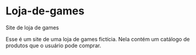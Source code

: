 # Loja-de-games
Site de loja de games

Esse é um site de uma loja de games fictícia. Nela contém um catálogo de produtos que o usuário pode comprar.

